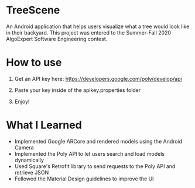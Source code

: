 # TreeScene
An Android application that helps users visualize what a tree would look like in their backyard. This project was entered to the Summer-Fall 2020 AlgoExpert Software Engineering contest.

# How to use
  1) Get an API key here: https://developers.google.com/poly/develop/api

  2) Paste your key inside of the apikey.properties folder
  
  3) Enjoy!

# What I Learned
- Implemented Google ARCore and rendered models using the Android Camera
- Implemented the Poly API to let users search and load models dynamically
- Used Square's Retrofit library to send requests to the Poly API and retrieve JSON
- Followed the Material Design guidelines to improve the UI
